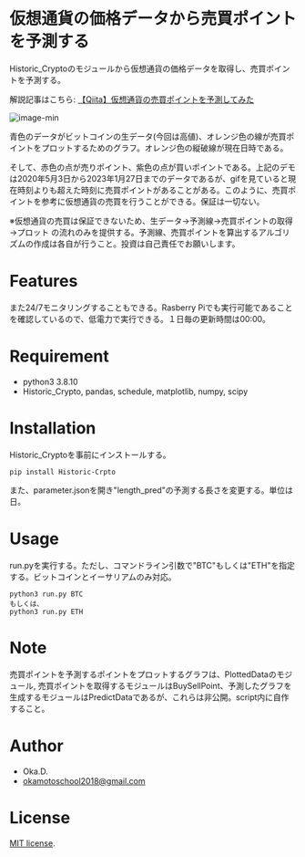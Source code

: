 # 仮想通貨の価格データから売買ポイントを予測する
 
Historic_Cryptoのモジュールから仮想通貨の価格データを取得し、売買ポイントを予測する。

解説記事はこちら: [【Qiita】仮想通貨の売買ポイントを予測してみた](https://qiita.com/Oka_D/items/3ced1d53b9119ce797aa)

![image-min](https://user-images.githubusercontent.com/49944765/215109759-fee2651d-5ff8-49ae-b96a-ade72ba1e83a.gif)

青色のデータがビットコインの生データ(今回は高値)、オレンジ色の線が売買ポイントをプロットするためのグラフ。オレンジ色の縦破線が現在日時である。

そして、赤色の点が売りポイント、紫色の点が買いポイントである。上記のデモは2020年5月3日から2023年1月27日までのデータであるが、gifを見ていると現在時刻よりも超えた時刻に売買ポイントがあることがある。このように、売買ポイントを参考に仮想通貨の売買を行うことができる。保証は一切ない。

※仮想通貨の売買は保証できないため、生データ→予測線→売買ポイントの取得→プロット の流れのみを提供する。予測線、売買ポイントを算出するアルゴリズムの作成は各自が行うこと。投資は自己責任でお願いします。
 
# Features

また24/7モニタリングすることもできる。Rasberry Piでも実行可能であることを確認しているので、低電力で実行できる。１日毎の更新時間は00:00。
 
# Requirement
 
* python3 3.8.10
* Historic_Crypto, pandas, schedule, matplotlib, numpy, scipy

# Installation

Historic_Cryptoを事前にインストールする。
```
pip install Historic-Crpto
```
また、parameter.jsonを開き"length_pred"の予測する長さを変更する。単位は日。

# Usage
 
run.pyを実行する。ただし、コマンドライン引数で"BTC"もしくは"ETH"を指定する。ビットコインとイーサリアムのみ対応。
 
```
python3 run.py BTC
もしくは、
python3 run.py ETH
```
 
# Note
 
売買ポイントを予測するポイントをプロットするグラフは、PlottedDataのモジュール, 売買ポイントを取得するモジュールはBuySellPoint、予測したグラフを生成するモジュールはPredictDataであるが、これらは非公開。script内に自作すること。
 
# Author
 
* Oka.D.
* okamotoschool2018@gmail.com
 
# License
[MIT license](https://en.wikipedia.org/wiki/MIT_License).
